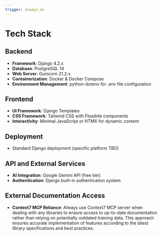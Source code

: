 ```yaml
---
trigger: always_on
---
```


# Tech Stack

## Backend

- **Framework**: Django 4.2.x
- **Database**: PostgreSQL 14
- **Web Server**: Gunicorn 21.2.x
- **Containerization**: Docker & Docker Compose
- **Environment Management**: python-dotenv for .env file configuration

## Frontend

- **UI Framework**: Django Templates
- **CSS Framework**: Tailwind CSS with Flowbite components
- **Interactivity**: Minimal JavaScript or HTMX for dynamic content

## Deployment

- Standard Django deployment (specific platform TBD)

## API and External Services

- **AI Integration**: Google Gemini API (free tier)
- **Authentication**: Django built-in authentication system

## External Documentation Access

- **Context7 MCP Reliance**: Always use Context7 MCP server when dealing with any libraries to ensure access to up-to-date documentation rather than relying on potentially outdated training data. This approach ensures accurate implementation of features according to the latest library specifications and best practices.
